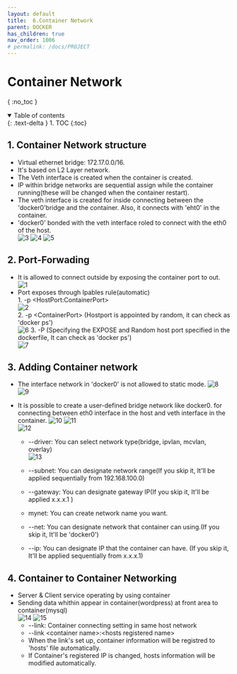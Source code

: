 ```yaml
---
layout: default
title:  6.Container Network
parent: DOCKER
has_children: true
nav_order: 1006
# permalink: /docs/PROJECT
---
```


# Container Network

{ :no_toc }

<details open markdown="block">  
  <summary>
    Table of contents
  </summary>
  {: .text-delta }
1. TOC  
{:toc}
</details>

## 1. Container Network structure

* Virtual ethernet bridge: 172.17.0.0/16.
* It's based on L2 Layer network.
* The Veth interface is created when the container is created.
* IP within bridge networks are sequential assign while the container running(these will be changed when the container restart).
* The veth interface is created for inside connecting between the 'docker0'bridge and the container. Also, it connects with 'eht0' in the container.
* 'docker0' bonded with the veth interface roled to connect with the eth0 of the host.  
![3](/docs/DOCKER/6.ContainerNetwork/3.png)
![4](/docs/DOCKER/6.ContainerNetwork/4.png)
![5](/docs/DOCKER/6.ContainerNetwork/5.png)

## 2. Port-Forwading  

* It is allowed to connect outside by exposing the container port to out.  
![1](/docs/DOCKER/6.ContainerNetwork/1.png)
* Port exposes through Ipables rule(automatic)  
      1. \-p \<HostPort:ContainerPort>  
      ![2](/docs/DOCKER/6.ContainerNetwork/2.png)  
      2. \-p \<ContainerPort> (Hostport is appointed by random, it can check as 'docker ps')  
      ![6](/docs/DOCKER/6.ContainerNetwork/6.png)
      3. \-P (Specifying the EXPOSE and Random host port specified in the dockerfile, It can check as 'docker ps')  
      ![7](/docs/DOCKER/6.ContainerNetwork/7.png)

## 3. Adding Container network

* The interface network in 'docker0' is not allowed to static mode.
![8](/docs/DOCKER/6.ContainerNetwork/8.png)  
![9](/docs/DOCKER/6.ContainerNetwork/9.png)  

* It is possible to create a user-defined bridge network like docker0. for connecting between eth0 interface in the host and veth interface in the container.
![10](/docs/DOCKER/6.ContainerNetwork/10.png)
![11](/docs/DOCKER/6.ContainerNetwork/11.png)  
![12](/docs/DOCKER/6.ContainerNetwork/12.png)  
  * --driver: You can select network type(bridge, ipvlan, mcvlan, overlay)  
  ![13](/docs/DOCKER/6.ContainerNetwork/13.png)  

  * --subnet: You can designate network range(If you skip it, It'll be applied sequentially from 192.168.100.0)  

  * --gateway: You can designate gateway IP(If you skip it, It'll be applied x.x.x.1 )  

  * mynet: You can create network name you want.  

  * --net: You can designate network that container can using.(If you skip it, It'll be 'docker0')  

  * --ip: You can designate IP that the container can have. (If you skip it, It'll be applied sequentially from x.x.x.1)  

## 4. Container to Container Networking  

* Server & Client service operating by using container
* Sending data whithin appear in container(wordpress) at front area to container(mysql)  
![14](/docs/DOCKER/6.ContainerNetwork/14.png)
![15](/docs/DOCKER/6.ContainerNetwork/15.png)
  * --link: Container connecting setting in same host network  
  * --link \<container name>:\<hosts registered name>  
  * When the link's set up, container information will be registred to 'hosts' file automatically.  
  * If Container's registered IP is changed, hosts information will be modified automatically.
  
  